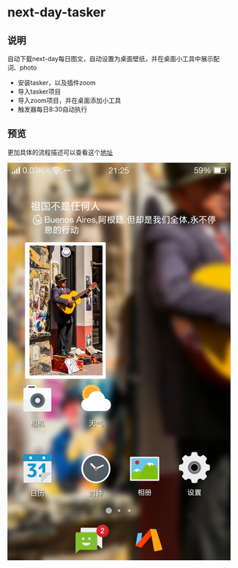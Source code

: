 # next-day-tasker



## 说明
自动下载next-day每日图文，自动设置为桌面壁纸，并在桌面小工具中展示配词、photo
* 安装tasker，以及插件zoom
* 导入tasker项目
* 导入zoom项目，并在桌面添加小工具
* 触发器每日8:30自动执行

## 预览
更加具体的流程描述可以查看这个[地址](http://www.nexttoyou.me/index.php/archives/307)
<div align=center><img src="https://github.com/bjc5233/next-day-tasker/raw/master/resources/demo.png"/></div>

